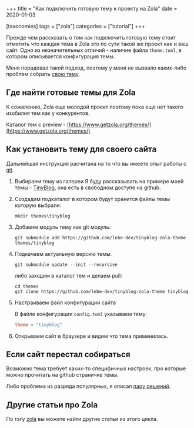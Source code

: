 +++
title = "Как подключить готовую тему к проекту на Zola"
date = 2020-01-03

[taxonomies]
tags = ["zola"]
categories = ["tutorial"]
+++

Прежде чем рассказать о том как подключить готовую тему стоит отметить что каждая тема в Zola это по сути такой же проект
как и ваш сайт. Одно из незначительных отличий - наличие файла `theme.toml`, в котором описывается конфигурация темы.

Меня порадовал такой подход, поэтому у меня не вызвало каких-либо проблем собрать 
[свою тему](https://github.com/lebe-dev/tinyblog-zola-theme).

## Где найти готовые темы для Zola

К сожалению, Zola еще молодой проект поэтому пока еще нет такого изобилия тем как у конкурентов.

Каталог тем с preview - [https://www.getzola.org/themes/](https://www.getzola.org/themes/)

## Как установить тему для своего сайта

Дальнейшая инструкция расчитана на то что вы имеете опыт работы с [git](https://git-scm.com/book/ru/v2/%D0%92%D0%B2%D0%B5%D0%B4%D0%B5%D0%BD%D0%B8%D0%B5-%D0%9E%D1%81%D0%BD%D0%BE%D0%B2%D1%8B-Git).

1. Выбираем тему из галереи
    Я буду рассказывать на примере моей темы - [TinyBlog](https://github.com/lebe-dev/tinyblog-zola-theme), 
    она есть в свободном доступе на github.

2. Создадим подкаталог в котором будут хранится файлы темы которую выбрали:

    ```shell script
    mkdir themes\tinyblog
    ```
   
3. Добавим модуль тему как git модуль:
    ```shell script
    git submodule add https://github.com/lebe-dev/tinyblog-zola-theme themes/tinyblog
    ```
   
4. Подкачаем актуальную версию темы:
   ```shell script
   git submodule update --init --recursive 
   ```
   
   либо заходим в каталог тем и делаем pull:
   ```shell script
   cd themes
   git clone https://github.com/lebe-dev/tinyblog-zola-theme tinyblog
   ``` 
   
5. Настраиваем файл конфигурации сайта

   В файле конфигурации `config.toml` указываем тему:
   
   ```toml
   theme = "tinyblog" 
   ```
   
6. Открываем сайт в браузере и видим что тема применилась.

## Если сайт перестал собираться

Возможно тема требует каких-то специфичных настроек, про которые можно прочитать на github страничке темы.

Либо проблема из разряда популярных, я описал [пару решений](/zola-issues/).

## Другие статьи про Zola

По тэгу [zola](/tags/zola) вы можете найти другие статьи из этого цикла.
